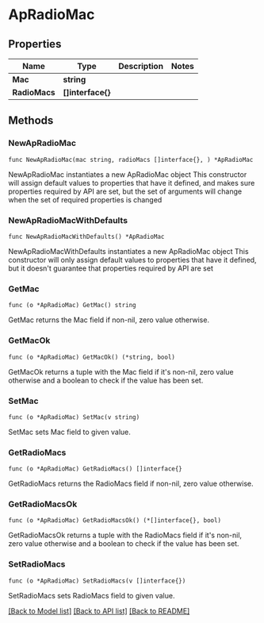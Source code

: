 # ApRadioMac

## Properties

Name | Type | Description | Notes
------------ | ------------- | ------------- | -------------
**Mac** | **string** |  | 
**RadioMacs** | **[]interface{}** |  | 

## Methods

### NewApRadioMac

`func NewApRadioMac(mac string, radioMacs []interface{}, ) *ApRadioMac`

NewApRadioMac instantiates a new ApRadioMac object
This constructor will assign default values to properties that have it defined,
and makes sure properties required by API are set, but the set of arguments
will change when the set of required properties is changed

### NewApRadioMacWithDefaults

`func NewApRadioMacWithDefaults() *ApRadioMac`

NewApRadioMacWithDefaults instantiates a new ApRadioMac object
This constructor will only assign default values to properties that have it defined,
but it doesn't guarantee that properties required by API are set

### GetMac

`func (o *ApRadioMac) GetMac() string`

GetMac returns the Mac field if non-nil, zero value otherwise.

### GetMacOk

`func (o *ApRadioMac) GetMacOk() (*string, bool)`

GetMacOk returns a tuple with the Mac field if it's non-nil, zero value otherwise
and a boolean to check if the value has been set.

### SetMac

`func (o *ApRadioMac) SetMac(v string)`

SetMac sets Mac field to given value.


### GetRadioMacs

`func (o *ApRadioMac) GetRadioMacs() []interface{}`

GetRadioMacs returns the RadioMacs field if non-nil, zero value otherwise.

### GetRadioMacsOk

`func (o *ApRadioMac) GetRadioMacsOk() (*[]interface{}, bool)`

GetRadioMacsOk returns a tuple with the RadioMacs field if it's non-nil, zero value otherwise
and a boolean to check if the value has been set.

### SetRadioMacs

`func (o *ApRadioMac) SetRadioMacs(v []interface{})`

SetRadioMacs sets RadioMacs field to given value.



[[Back to Model list]](../README.md#documentation-for-models) [[Back to API list]](../README.md#documentation-for-api-endpoints) [[Back to README]](../README.md)



